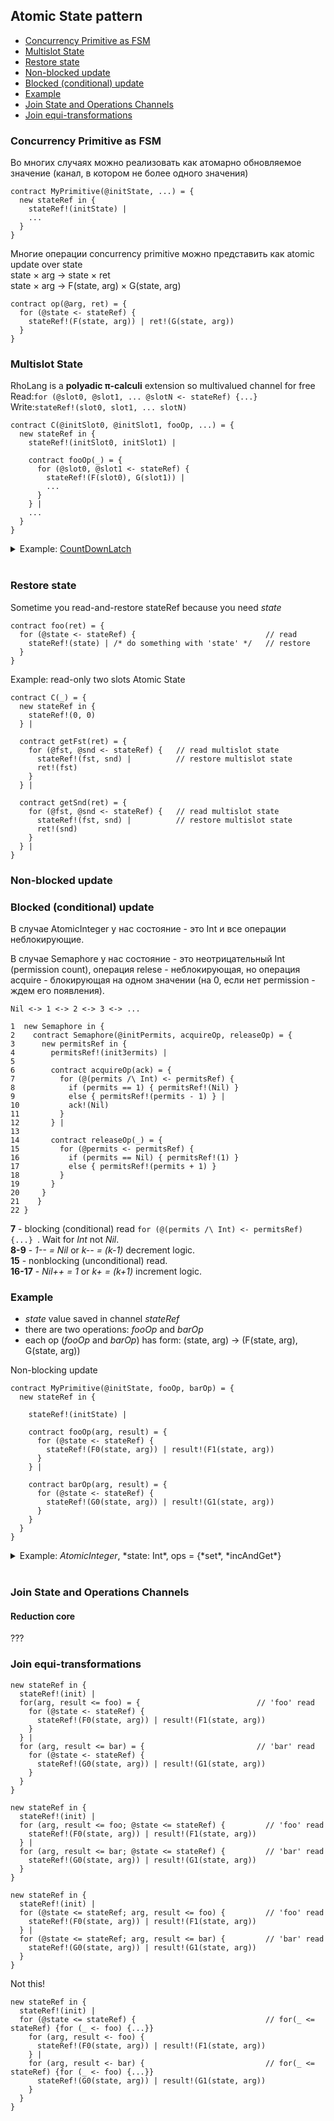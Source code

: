 ## Atomic State pattern

- [Concurrency Primitive as FSM](#concurrency-primitive-as-fsm)
- [Multislot State](#multislot-state)  
- [Restore state](atomic-state.md#restore-state)  
- [Non-blocked update](#non-blocked-update)
- [Blocked (conditional) update](#blocked-conditional-update)  
- [Example](#example)  
- [Join State and Operations Channels](#join-state-and-operations-channels)  
- [Join equi-transformations](#join-equi-transformations)  

### Concurrency Primitive as FSM

Во многих случаях можно реализовать как атомарно обновляемое значение (канал, в котором не более одного значения)
```
contract MyPrimitive(@initState, ...) = {
  new stateRef in {
    stateRef!(initState) |
    ...  
  }
}
```

Многие операции concurrency primitive можно представить как atomic update over state  
state × arg → state × ret    
state × arg → F(state, arg) × G(state, arg)     
```
contract op(@arg, ret) = {
  for (@state <- stateRef) {
    stateRef!(F(state, arg)) | ret!(G(state, arg))
  }
}  
```

### Multislot State

RhoLang is a **polyadic π-calculi** extension so multivalued channel for free    
Read:```for (@slot0, @slot1, ... @slotN <- stateRef) {...}```   
Write:```stateRef!(slot0, slot1, ... slotN)```     
```
contract C(@initSlot0, @initSlot1, fooOp, ...) = {
  new stateRef in {
    stateRef!(initSlot0, initSlot1) |
    
    contract fooOp(_) = {
      for (@slot0, @slot1 <- stateRef) {
        stateRef!(F(slot0), G(slot1)) |
        ...
      }
    } |
    ...
  }
}
```


<details><summary>Example: <a href="CountDownLatch.md">CountDownLatch</a></summary><p>
  
```
???
```
</p></details><br/>

### Restore state

Sometime you read-and-restore stateRef because you need *state*
```
contract foo(ret) = {
  for (@state <- stateRef) {                             // read
    stateRef!(state) | /* do something with 'state' */   // restore
  }
} 
```

Example: read-only two slots Atomic State
```
contract C(_) = {
  new stateRef in {
    stateRef!(0, 0)
  } |
  
  contract getFst(ret) = {
    for (@fst, @snd <- stateRef) {   // read multislot state
      stateRef!(fst, snd) |          // restore multislot state
      ret!(fst)
    }
  } |
  
  contract getSnd(ret) = {
    for (@fst, @snd <- stateRef) {   // read multislot state
      stateRef!(fst, snd) |          // restore multislot state
      ret!(snd)
    }
  } |  
}
```

### Non-blocked update

### Blocked (conditional) update
В случае AtomicInteger у нас состояние - это Int и все операции неблокирующие.

В случае Semaphore у нас состояние - это неотрицательный Int (permission count), операция relese - неблокирующая, но операция acquire - блокирующая на одном значении (на 0, если нет permission - ждем его появления).

```Nil <-> 1 <-> 2 <-> 3 <-> ...```

```
1  new Semaphore in {
2    contract Semaphore(@initPermits, acquireOp, releaseOp) = {
3      new permitsRef in {
4        permitsRef!(initЗermits) |        
5      
6        contract acquireOp(ack) = {
7          for (@(permits /\ Int) <- permitsRef) { 
8            if (permits == 1) { permitsRef!(Nil) } 
9            else { permitsRef!(permits - 1) } |
10           ack!(Nil)
11         }
12       } |
13      
14       contract releaseOp(_) = {
15         for (@permits <- permitsRef) {
16           if (permits == Nil) { permitsRef!(1) }
17           else { permitsRef!(permits + 1) }
18         }
19       } 
20     }
21    }    
22 }
```
**7** - blocking (conditional) read ```for (@(permits /\ Int) <- permitsRef) {...} ```. Wait for *Int* not *Nil*.  
**8-9** - *1-- = Nil* or *k-- = (k-1)* decrement logic.   
**15** - nonblocking (unconditional) read.   
**16-17** - *Nil++ = 1* or *k+ = (k+1)* increment logic.   

### Example
- *state* value saved in channel *stateRef*
- there are two operations: *fooOp* and *barOp*
- each op (*fooOp* and *barOp*) has form: (state, arg) -> (F(state, arg), G(state, arg))

Non-blocking update
```
contract MyPrimitive(@initState, fooOp, barOp) = {
  new stateRef in {
  
    stateRef!(initState) |
    
    contract fooOp(arg, result) = {
      for (@state <- stateRef) {
        stateRef!(F0(state, arg)) | result!(F1(state, arg))
      }
    } |
    
    contract barOp(arg, result) = {
      for (@state <- stateRef) {
        stateRef!(G0(state, arg)) | result!(G1(state, arg))
      }
    }  
  }
}
```

<details><summary>Example: <i>AtomicInteger</i>, *state: Int*, ops = {*set*, *incAndGet*}</summary><p>
  
```  
contract AtomicInteger(@initState, set, incAndGet) = {
  new stateRef in {
  
    stateRef!(initState) |
    
    contract set(arg, ack) = {
      for (_ <- stateRef) {
        stateRef!(arg) | ack!(Nil)
      }
    } |
    
    contract incAndGet(ret) = {
      for (@state <- stateRef) {
        stateRef!(state + 1) | ret!(state + 1)
      }
    }  
  }
}
```
</p></details><br/>

### Join State and Operations Channels

#### Reduction core
???

### Join equi-transformations
```
new stateRef in {
  stateRef!(init) |
  for(arg, result <= foo) = {                          // 'foo' read
    for (@state <- stateRef) {                         
      stateRef!(F0(state, arg)) | result!(F1(state, arg))
    }
  } |
  for (arg, result <= bar) = {                         // 'bar' read
    for (@state <- stateRef) {
      stateRef!(G0(state, arg)) | result!(G1(state, arg))
    }
  }  
}
```

```
new stateRef in {
  stateRef!(init) |
  for (arg, result <= foo; @state <= stateRef) {         // 'foo' read
    stateRef!(F0(state, arg)) | result!(F1(state, arg))
  } |    
  for (arg, result <= bar; @state <= stateRef) {         // 'bar' read
    stateRef!(G0(state, arg)) | result!(G1(state, arg))
  }    
}
```

```
new stateRef in {
  stateRef!(init) |
  for (@state <= stateRef; arg, result <= foo) {         // 'foo' read
    stateRef!(F0(state, arg)) | result!(F1(state, arg))
  } |    
  for (@state <= stateRef; arg, result <= bar) {         // 'bar' read
    stateRef!(G0(state, arg)) | result!(G1(state, arg))
  }    
}
```

Not this!
```
new stateRef in {
  stateRef!(init) |
  for (@state <= stateRef) {                             // for(_ <= stateRef) {for (_ <- foo) {...}}
    for (arg, result <- foo) {
      stateRef!(F0(state, arg)) | result!(F1(state, arg))
    } |    
    for (arg, result <- bar) {                           // for(_ <= stateRef) {for (_ <- foo) {...}}
      stateRef!(G0(state, arg)) | result!(G1(state, arg))
    }    
  }  
}
```
